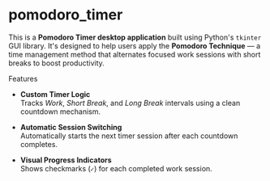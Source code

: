 # pomodoro_timer
This is a **Pomodoro Timer desktop application** built using Python's `tkinter` GUI library. It's designed to help users apply the **Pomodoro Technique** — a time management method that alternates focused work sessions with short breaks to boost productivity.


Features

- **Custom Timer Logic**  
  Tracks *Work*, *Short Break*, and *Long Break* intervals using a clean countdown mechanism.

- **Automatic Session Switching**  
  Automatically starts the next timer session after each countdown completes.

- **Visual Progress Indicators**  
  Shows checkmarks (`✓`) for each completed work session.

